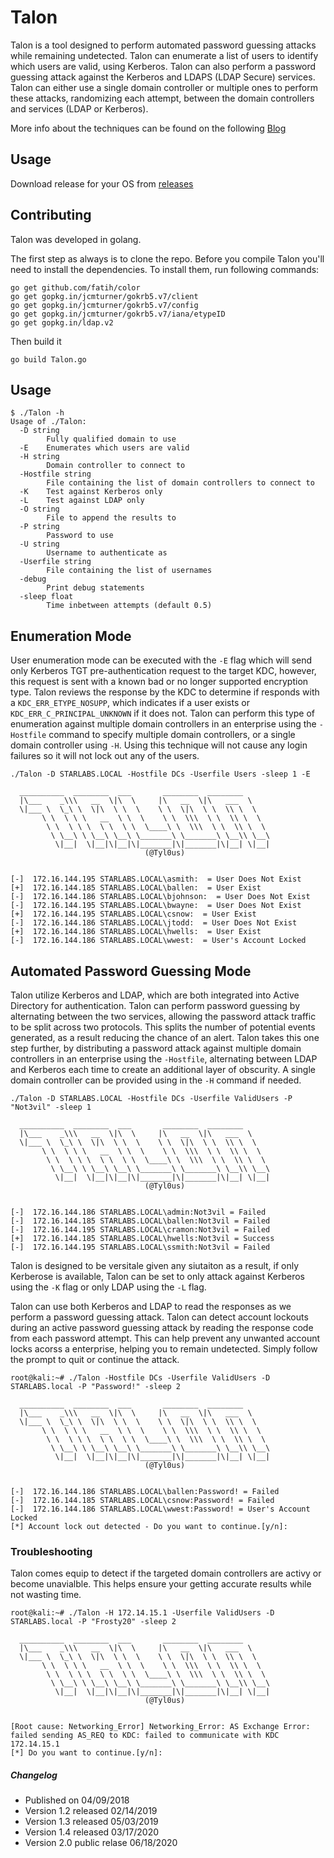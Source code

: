 
# Talon
Talon is a tool designed to perform automated password guessing attacks while remaining undetected. Talon can enumerate a list of users to identify which users are valid, using Kerberos. Talon can also perform a password guessing attack against the Kerberos and LDAPS (LDAP Secure) services. Talon can either use a single domain controller or multiple ones to perform these attacks, randomizing each attempt, between the domain controllers and services (LDAP or Kerberos).

More info about the techniques can be found on the following [Blog](https://www.optiv.com/explore-optiv-insights/blog/digging-your-talons-new-take-password-guessing) 

## Usage
Download release for your OS from [releases](https://github.com/optiv/Talon/releases)

## Contributing
Talon was developed in golang.

The first step as always is to clone the repo. Before you compile Talon you'll need to install the dependencies. To install them, run following commands:
```
go get github.com/fatih/color
go get gopkg.in/jcmturner/gokrb5.v7/client
go get gopkg.in/jcmturner/gokrb5.v7/config
go get gopkg.in/jcmturner/gokrb5.v7/iana/etypeID
go get gopkg.in/ldap.v2
```
Then build it

```
go build Talon.go
```

## Usage

```
$ ./Talon -h
Usage of ./Talon:
  -D string
    	Fully qualified domain to use
  -E	Enumerates which users are valid
  -H string
    	Domain controller to connect to
  -Hostfile string
    	File containing the list of domain controllers to connect to
  -K	Test against Kerberos only
  -L	Test against LDAP only
  -O string
    	File to append the results to
  -P string
    	Password to use
  -U string
    	Username to authenticate as
  -Userfile string
    	File containing the list of usernames
  -debug
    	Print debug statements
  -sleep float
    	Time inbetween attempts (default 0.5)
```


## Enumeration Mode
User enumeration mode can be executed with the `-E` flag which will send only Kerberos TGT pre-authentication request to the target KDC, however, this request is sent with a known bad or no longer supported encryption type.  Talon reviews the response by the KDC to determine if responds with a `KDC_ERR_ETYPE_NOSUPP`, which indicates if a user exists or `KDC_ERR_C_PRINCIPAL_UNKNOWN` if it does not. Talon can perform this type of enumeration against multiple domain controllers in an enterprise using the `-Hostfile` command to specify multiple domain controllers, or a single domain controller using `-H`. Using this technique will not cause any login failures so it will not lock out any of the users.

```
./Talon -D STARLABS.LOCAL -Hostfile DCs -Userfile Users -sleep 1 -E 

  __________  ________  ___       ________  ________
  |\___    _\\\   __  \|\  \     |\   __  \|\   ___  \
  \|___ \  \_\ \  \|\  \ \  \    \ \  \|\  \ \  \\ \  \
       \ \  \ \ \   __  \ \  \    \ \  \\\  \ \  \\ \  \
        \ \  \ \ \  \ \  \ \  \____\ \  \\\  \ \  \\ \  \
         \ \__\ \ \__\ \__\ \_______\ \_______\ \__\\ \__\
          \|__|  \|__|\|__|\|_______|\|_______|\|__| \|__|
					          (@Tyl0us)


[-]  172.16.144.195 STARLABS.LOCAL\asmith:  = User Does Not Exist
[+]  172.16.144.185 STARLABS.LOCAL\ballen:  = User Exist
[-]  172.16.144.186 STARLABS.LOCAL\bjohnson:  = User Does Not Exist
[-]  172.16.144.195 STARLABS.LOCAL\bwayne:  = User Does Not Exist
[+]  172.16.144.195 STARLABS.LOCAL\csnow:  = User Exist
[-]  172.16.144.186 STARLABS.LOCAL\jtodd:  = User Does Not Exist
[+]  172.16.144.186 STARLABS.LOCAL\hwells:  = User Exist
[-]  172.16.144.186 STARLABS.LOCAL\wwest:  = User's Account Locked
```

## Automated Password Guessing Mode
Talon utilize Kerberos and LDAP, which are both integrated into Active Directory for authentication. Talon can perform password guessing by alternating between the two services, allowing the password attack traffic to be split across two protocols. This splits the number of potential events generated, as a result reducing the chance of an alert. Talon takes this one step further, by distributing a password attack against multiple domain controllers in an enterprise using the `-Hostfile`, alternating between LDAP and Kerberos each time to create an additional layer of obscurity. A single domain controller can be provided using in the `-H` command if needed.

```
./Talon -D STARLABS.LOCAL -Hostfile DCs -Userfile ValidUsers -P "Not3vil" -sleep 1

  __________  ________  ___       ________  ________
  |\___    _\\\   __  \|\  \     |\   __  \|\   ___  \
  \|___ \  \_\ \  \|\  \ \  \    \ \  \|\  \ \  \\ \  \
       \ \  \ \ \   __  \ \  \    \ \  \\\  \ \  \\ \  \
        \ \  \ \ \  \ \  \ \  \____\ \  \\\  \ \  \\ \  \
         \ \__\ \ \__\ \__\ \_______\ \_______\ \__\\ \__\
          \|__|  \|__|\|__|\|_______|\|_______|\|__| \|__|
					          (@Tyl0us)

                
[-]  172.16.144.186 STARLABS.LOCAL\admin:Not3vil = Failed
[-]  172.16.144.185 STARLABS.LOCAL\ballen:Not3vil = Failed
[-]  172.16.144.195 STARLABS.LOCAL\cramon:Not3vil = Failed
[+]  172.16.144.185 STARLABS.LOCAL\hwells:Not3vil = Success
[-]  172.16.144.195 STARLABS.LOCAL\ssmith:Not3vil = Failed
```

Talon is designed to be versitale given any siutaiton as a result, if only Kerberose is available, Talon can be set to only attack against Kerberos using the `-K` flag or only LDAP using the `-L` flag.

Talon can use both Kerberos and LDAP to read the responses as we perform a password guessing attack. Talon can detect account lockouts during an active password guessing attack by reading the response code from each password attempt. This can help prevent any unwanted account locks acorss a enterprise, helping you to remain undetected. Simply follow the prompt to quit or continue the attack.

```
root@kali:~# ./Talon -Hostfile DCs -Userfile ValidUsers -D STARLABS.local -P "Password!" -sleep 2

  __________  ________  ___       ________  ________
  |\___    _\\\   __  \|\  \     |\   __  \|\   ___  \
  \|___ \  \_\ \  \|\  \ \  \    \ \  \|\  \ \  \\ \  \
       \ \  \ \ \   __  \ \  \    \ \  \\\  \ \  \\ \  \
        \ \  \ \ \  \ \  \ \  \____\ \  \\\  \ \  \\ \  \
         \ \__\ \ \__\ \__\ \_______\ \_______\ \__\\ \__\
          \|__|  \|__|\|__|\|_______|\|_______|\|__| \|__|
					          (@Tyl0us)


[-]  172.16.144.186 STARLABS.LOCAL\ballen:Password! = Failed
[-]  172.16.144.185 STARLABS.LOCAL\csnow:Password! = Failed
[-]  172.16.144.186 STARLABS.LOCAL\wwest:Password! = User's Account Locked
[*] Account lock out detected - Do you want to continue.[y/n]:
```

### Troubleshooting
Talon comes equip to detect if the  targeted domain controllers are activy or become unavialble. This helps ensure your getting accurate results while not wasting time. 


```
root@kali:~# ./Talon -H 172.14.15.1 -Userfile ValidUsers -D STARLABS.local -P "Frosty20" -sleep 2

  __________  ________  ___       ________  ________
  |\___    _\\\   __  \|\  \     |\   __  \|\   ___  \
  \|___ \  \_\ \  \|\  \ \  \    \ \  \|\  \ \  \\ \  \
       \ \  \ \ \   __  \ \  \    \ \  \\\  \ \  \\ \  \
        \ \  \ \ \  \ \  \ \  \____\ \  \\\  \ \  \\ \  \
         \ \__\ \ \__\ \__\ \_______\ \_______\ \__\\ \__\
          \|__|  \|__|\|__|\|_______|\|_______|\|__| \|__|
					          (@Tyl0us)


[Root cause: Networking_Error] Networking_Error: AS Exchange Error: failed sending AS_REQ to KDC: failed to communicate with KDC 172.14.15.1
[*] Do you want to continue.[y/n]:
```



##### Changelog
* Published  on 04/09/2018
* Version 1.2 released 02/14/2019
* Version 1.3 released 05/03/2019
* Version 1.4 released 03/17/2020
* Version 2.0 public relase 06/18/2020

